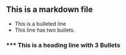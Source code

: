 ## This is a markdown file
* This is a bulleted line
* This line has two bullets.
### *** This is a heading line with 3 Bullets
